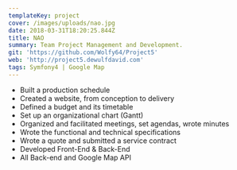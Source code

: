 ```yaml
---
templateKey: project
cover: /images/uploads/nao.jpg
date: 2018-03-31T18:20:25.844Z
title: NAO
summary: Team Project Management and Development.
git: 'https://github.com/Wolfy64/Project5'
web: 'http://project5.dewulfdavid.com'
tags: Symfony4 | Google Map
---
```


- Built a production schedule
- Created a website, from conception to delivery
- Defined a budget and its timetable
- Set up an organizational chart (Gantt)
- Organized and facilitated meetings, set agendas, wrote minutes
- Wrote the functional and technical specifications
- Wrote a quote and submitted a service contract
- Developed Front-End & Back-End
- All Back-end and Google Map API
